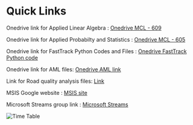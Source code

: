 # Quick Links

Onedrive link for Applied Linear Algebra : 
[Onedrive MCL - 609](https://tinyurl.com/y6ky75hg)

Onedrive link for Applied Probabilty and Statistics : 
[Onedrive MCL - 605](https://tinyurl.com/y5ljdm5j)

Onedrive link for FastTrack Python Codes and Files : 
[Onedrive FastTrack Python code](https://tinyurl.com/yy9vnqew)

Onedrive link for AML files:
[Onedrive AML link](https://learnermanipal-my.sharepoint.com/personal/araj_s_manipal_edu/_layouts/15/onedrive.aspx?id=%2Fpersonal%2Faraj%5Fs%5Fmanipal%5Fedu%2FDocuments%2FSubjects%2FAML%2D2020&originalPath=aHR0cHM6Ly9sZWFybmVybWFuaXBhbC1teS5zaGFyZXBvaW50LmNvbS86ZjovZy9wZXJzb25hbC9hcmFqX3NfbWFuaXBhbF9lZHUvRWdmNGw3eG9jYUZJdnNzUTFwMXRzV01CZWowS2xJY3Jsa3NGa09ZQ2twRGJYUT9ydGltZT0xZDdBT2RhUDJFZw)

Link for Road quality analysis files:
[Link](https://outlook.office365.com/mail/group/manipal.edu/RoadQualityAnalysis/files)

MSIS Google website : 
[MSIS site](https://sites.google.com/view/msismahe/home)

Microsoft Streams group link : 
[Microsoft Streams](https://web.microsoftstream.com/studio/groups)


<!--
Youtube playlist Applied Linear Algebra : 
[ALA Youtube Playlist](https://www.youtube.com/playlist?list=PL-apQ9gGXkLYdo5CnaaueO5LHFdp3TAXC)
-->

![Time Table](https://github.com/romillodaya/links/blob/main/time_table.png)
